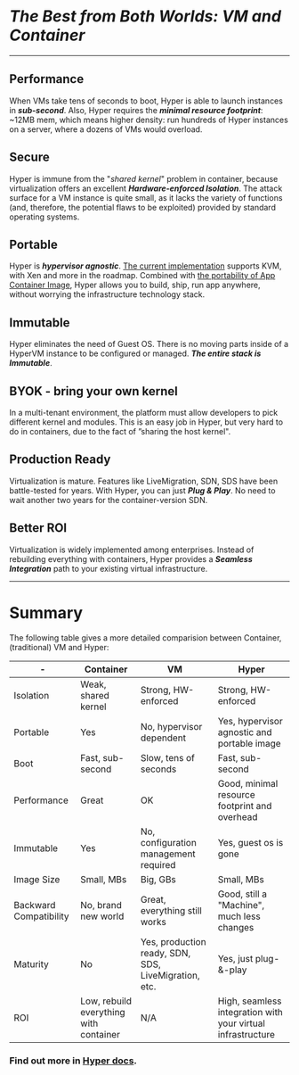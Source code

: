 
# _The Best from Both Worlds: VM and Container_

-----------

## Performance

When VMs take tens of seconds to boot, Hyper is able to launch instances in ***sub-second***. Also, Hyper requires the ***minimal resource footprint***: ~12MB mem, which means higher density: run hundreds of Hyper instances on a server, where a dozens of VMs would overload.

## Secure

Hyper is immune from the "*shared kernel*" problem in container, because virtualization offers an excellent ***Hardware-enforced Isolation***. The attack surface for a VM instance is quite small, as it lacks the variety of functions (and, therefore, the potential flaws to be exploited) provided by standard operating systems.

## Portable

Hyper is ***hypervisor agnostic***. [The current implementation](http://gnep.gitbooks.io/hyper/content/release_notes/index.html) supports KVM, with Xen and more in the roadmap. Combined with [the portability of App Container Image](https://github.com/appc), Hyper allows you to build, ship, run app anywhere, without worrying the infrastructure technology stack.

## Immutable

Hyper eliminates the need of Guest OS. There is no moving parts inside of a HyperVM instance to be configured or managed. ***The entire stack is Immutable***.

## BYOK - bring your own kernel

In a multi-tenant environment, the platform must allow developers to pick different kernel and modules. This is an easy job in Hyper, but very hard to do in containers, due to the fact of ”sharing the host kernel".

## Production Ready

Virtualization is mature. Features like LiveMigration, SDN, SDS have been battle-tested for years. With Hyper, you can just ***Plug & Play***. No need to wait another two years for the container-version SDN.

## Better ROI

Virtualization is widely implemented among enterprises. Instead of rebuilding everything with containers, Hyper provides a ***Seamless Integration*** path to your existing virtual infrastructure.

-------

# Summary
The following table gives a more detailed comparision between Container, (traditional) VM and Hyper:

| -  | Container| VM | Hyper | 
|---|---|---|---|
| Isolation | Weak, shared kernel | Strong, HW-enforced  | Strong, HW-enforced  |
| Portable  | Yes | No, hypervisor dependent | Yes, hypervisor agnostic and portable image |
| Boot  | Fast, sub-second  | Slow, tens of seconds  | Fast, sub-second  |
| Performance  | Great | OK| Good, minimal resource footprint and overhead |
| Immutable | Yes  | No, configuration management required | Yes, guest os is gone  | 
| Image Size| Small, MBs  | Big, GBs  | Small, MBs  |
| Backward Compatibility | No, brand new world | Great, everything still works  | Good, still a "Machine", much less changes  |
| Maturity   | No  | Yes, production ready, SDN, SDS, LiveMigration, etc.  | Yes, just plug-&-play |
| ROI| Low, rebuild everything with container  | N/A | High, seamless integration with your virtual infrastructure  |

### Find out more in [Hyper docs](https://docs.hyper.sh).

